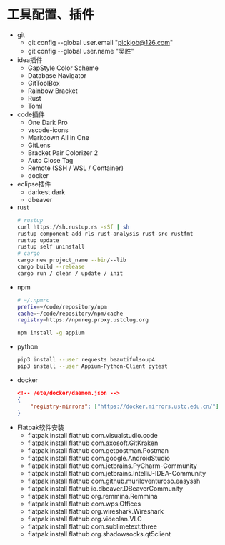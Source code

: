# 工具配置、插件
- git
  - git config --global user.email "pickjob@126.com"
  - git config --global user.name "吴胜"
- idea插件
  - GapStyle Color Scheme
  - Database Navigator
  - GitToolBox
  - Rainbow Bracket
  - Rust
  - Toml
- code插件
  - One Dark Pro
  - vscode-icons
  - Markdown All in One
  - GitLens
  - Bracket Pair Colorizer 2
  - Auto Close Tag
  - Remote (SSH / WSL / Container)
  - docker
- eclipse插件
  - darkest dark
  - dbeaver
- rust
    ```bash
    # rustup
    curl https://sh.rustup.rs -sSf | sh
    rustup component add rls rust-analysis rust-src rustfmt
    rustup update
    rustup self uninstall
    # cargo
    cargo new project_name --bin/--lib
    cargo build --release
    cargo run / clean / update / init
    ```
- npm
    ```bash
    # ~/.npmrc
    prefix=~/code/repository/npm
    cache=~/code/repository/npm/cache
    registry=https://npmreg.proxy.ustclug.org

    npm install -g appium
    ```
- python
    ```bash
    pip3 install --user requests beautifulsoup4
    pip3 install --user Appium-Python-Client pytest
    ```
- docker
    ```json
    <!-- /ete/docker/daemon.json -->
    {
        "registry-mirrors": ["https://docker.mirrors.ustc.edu.cn/"]
    }
    ```
- Flatpak软件安装
  - flatpak install flathub com.visualstudio.code
  - flatpak install flathub com.axosoft.GitKraken
  - flatpak install flathub com.getpostman.Postman
  - flatpak install flathub com.google.AndroidStudio
  - flatpak install flathub com.jetbrains.PyCharm-Community
  - flatpak install flathub com.jetbrains.IntelliJ-IDEA-Community
  - flatpak install flathub com.github.muriloventuroso.easyssh
  - flatpak install flathub io.dbeaver.DBeaverCommunity
  - flatpak install flathub org.remmina.Remmina
  - flatpak install flathub com.wps.Offices
  - flatpak install flathub org.wireshark.Wireshark
  - flatpak install flathub org.videolan.VLC
  - flatpak install flathub com.sublimetext.three
  - flatpak install flathub org.shadowsocks.qt5client